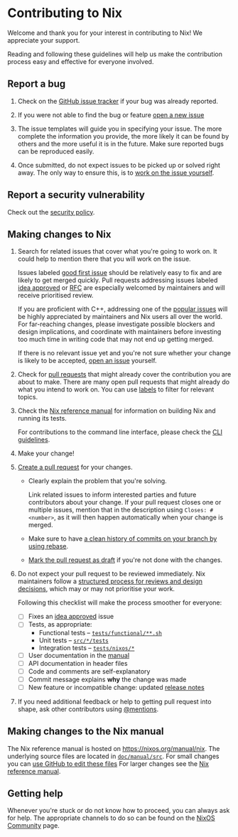 # Contributing to Nix

Welcome and thank you for your interest in contributing to Nix!
We appreciate your support.

Reading and following these guidelines will help us make the contribution process easy and effective for everyone involved.

## Report a bug

1. Check on the [GitHub issue tracker](https://github.com/NixOS/nix/issues) if your bug was already reported.

2. If you were not able to find the bug or feature [open a new issue](https://github.com/NixOS/nix/issues/new/choose)

3. The issue templates will guide you in specifying your issue.
   The more complete the information you provide, the more likely it can be found by others and the more useful it is in the future.
   Make sure reported bugs can be reproduced easily.

4. Once submitted, do not expect issues to be picked up or solved right away.
   The only way to ensure this, is to [work on the issue yourself](#making-changes-to-nix).

## Report a security vulnerability

Check out the [security policy](https://github.com/NixOS/nix/security/policy).

## Making changes to Nix

1. Search for related issues that cover what you're going to work on.
   It could help to mention there that you will work on the issue.

   Issues labeled [good first issue](https://github.com/NixOS/nix/labels/good%20first%20issue) should be relatively easy to fix and are likely to get merged quickly.
   Pull requests addressing issues labeled [idea approved](https://github.com/NixOS/nix/labels/idea%20approved) or [RFC](https://github.com/NixOS/nix/labels/RFC) are especially welcomed by maintainers and will receive prioritised review.

   If you are proficient with C++, addressing one of the [popular issues](https://github.com/NixOS/nix/issues?q=is%3Aissue+is%3Aopen+sort%3Areactions-%2B1-desc) will be highly appreciated by maintainers and Nix users all over the world.
   For far-reaching changes, please investigate possible blockers and design implications, and coordinate with maintainers before investing too much time in writing code that may not end up getting merged.

   If there is no relevant issue yet and you're not sure whether your change is likely to be accepted, [open an issue](https://github.com/NixOS/nix/issues/new/choose) yourself.

2. Check for [pull requests](https://github.com/NixOS/nix/pulls) that might already cover the contribution you are about to make.
   There are many open pull requests that might already do what you intend to work on.
   You can use [labels](https://github.com/NixOS/nix/labels) to filter for relevant topics.

3. Check the [Nix reference manual](https://nixos.org/manual/nix/unstable/contributing/hacking.html) for information on building Nix and running its tests.

   For contributions to the command line interface, please check the [CLI guidelines](https://nixos.org/manual/nix/unstable/contributing/cli-guideline.html).

4. Make your change!

5. [Create a pull request](https://docs.github.com/en/pull-requests/collaborating-with-pull-requests/proposing-changes-to-your-work-with-pull-requests/creating-a-pull-request) for your changes.
   * Clearly explain the problem that you're solving.

     Link related issues to inform interested parties and future contributors about your change.
     If your pull request closes one or multiple issues, mention that in the description using `Closes: #<number>`, as it will then happen automatically when your change is merged.
   * Make sure to have [a clean history of commits on your branch by using rebase](https://www.digitalocean.com/community/tutorials/how-to-rebase-and-update-a-pull-request).
   * [Mark the pull request as draft](https://docs.github.com/en/pull-requests/collaborating-with-pull-requests/proposing-changes-to-your-work-with-pull-requests/changing-the-stage-of-a-pull-request) if you're not done with the changes.

6. Do not expect your pull request to be reviewed immediately.
   Nix maintainers follow a [structured process for reviews and design decisions](https://github.com/NixOS/nix/tree/master/maintainers#project-board-protocol), which may or may not prioritise your work.

   Following this checklist will make the process smoother for everyone:

   - [ ] Fixes an [idea approved](https://github.com/NixOS/nix/labels/idea%20approved) issue
   - [ ] Tests, as appropriate:
     - Functional tests – [`tests/functional/**.sh`](./tests/functional)
     - Unit tests – [`src/*/tests`](./src/)
     - Integration tests – [`tests/nixos/*`](./tests/nixos)
   - [ ] User documentation in the [manual](..doc/manual/src)
   - [ ] API documentation in header files
   - [ ] Code and comments are self-explanatory
   - [ ] Commit message explains **why** the change was made
   - [ ] New feature or incompatible change: updated [release notes](./doc/manual/src/release-notes/rl-next.md)

7. If you need additional feedback or help to getting pull request into shape, ask other contributors using [@mentions](https://docs.github.com/en/get-started/writing-on-github/getting-started-with-writing-and-formatting-on-github/basic-writing-and-formatting-syntax#mentioning-people-and-teams).

## Making changes to the Nix manual

The Nix reference manual is hosted on https://nixos.org/manual/nix.
The underlying source files are located in [`doc/manual/src`](./doc/manual/src).
For small changes you can [use GitHub to edit these files](https://docs.github.com/en/repositories/working-with-files/managing-files/editing-files)
For larger changes see the [Nix reference manual](https://nixos.org/manual/nix/unstable/contributing/hacking.html).

## Getting help

Whenever you're stuck or do not know how to proceed, you can always ask for help.
The appropriate channels to do so can be found on the [NixOS Community](https://nixos.org/community/) page.
